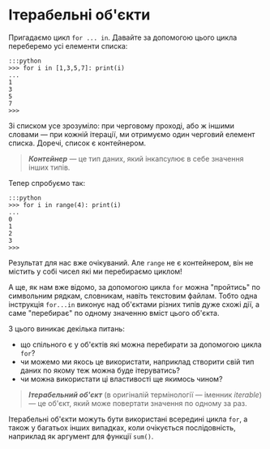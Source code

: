 # Ітерабельні об'єкти

Пригадаємо цикл `for ... in`. 
Давайте за допомогою цього цикла переберемо усі елементи списка: 

	:::python
	>>> for i in [1,3,5,7]: print(i)
	...
	1
	3
	5
	7
	>>>
	
Зі списком усе зрозуміло: 
при черговому проході, або ж іншими словами — при кожній ітерації, 
ми отримуємо один черговий елемент списка. 
Доречі, список є контейнером. 

> ***Контейнер*** — це тип даних, який інкапсулює в себе значення інших типів.

Тепер спробуємо так: 

	:::python
	>>> for i in range(4): print(i)
	...
	0
	1
	2
	3
	>>>
	
Результат для нас вже очікуваний. 
Але `range` не є контейнером, 
він не містить у собі чисел які ми перебираємо циклом! 

А ще, як нам вже відомо, 
за допомогою цикла `for` можна "пройтись" по символьним рядкам, словникам, навіть текстовим файлам. 
Тобто одна інструкція `for...in` виконує над об'єктами різних типів дуже схожі дії, 
а саме "перебирає" по одному значенню вміст цього об'єкта. 

З цього виникає декілька питань: 

* що спільного є у об'єктів які можна перебирати за допомогою цикла `for`?
* чи можемо ми якось це використати, наприклад створити свій тип даних по якому теж можна буде ітеруватись?
* чи можна використати ці властивості ще якимось чином?

> ***Ітерабельний об'єкт*** (в оригіналій термінології — іменник *iterable*) — це об'єкт, 
який може повертати значення по одному за раз. 

Ітерабельні об'єкти можуть бути використані всередині цикла `for`, 
а також у багатьох інших випадках, 
коли очікується послідовність, наприклад як аргумент для функції `sum()`. 
